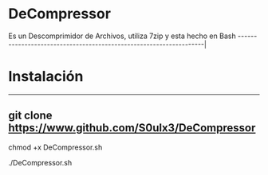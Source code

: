 # DeCompressor
Es un Descomprimidor de Archivos, utiliza 7zip y esta hecho en Bash
-------------------------------------------------------------------|

# Instalación
-------------
git clone https://www.github.com/S0ulx3/DeCompressor
----------------------------------------------------
chmod +x DeCompressor.sh

./DeCompressor.sh

